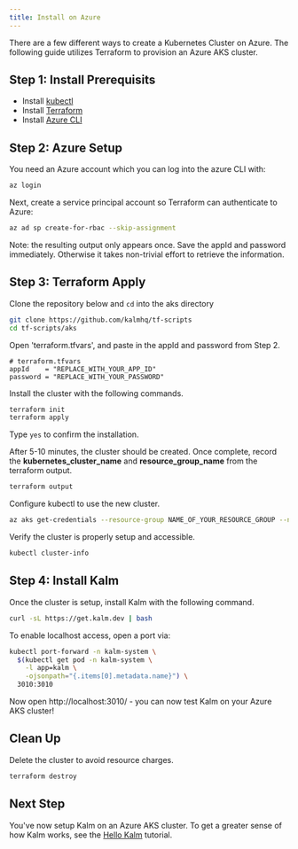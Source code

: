```yaml
---
title: Install on Azure
---
```


There are a few different ways to create a Kubernetes Cluster on Azure. The following guide utilizes Terraform to provision an Azure AKS cluster.

## Step 1: Install Prerequisits

- Install [kubectl](https://kubernetes.io/docs/tasks/tools/install-kubectl/)
- Install [Terraform](https://learn.hashicorp.com/tutorials/terraform/install-cli?in=terraform/azure-get-started)
- Install [Azure CLI](https://docs.microsoft.com/en-us/cli/azure/install-azure-cli)

## Step 2: Azure Setup

You need an Azure account which you can log into the azure CLI with:

```sh
az login
```

Next, create a service principal account so Terraform can authenticate to Azure:

```sh
az ad sp create-for-rbac --skip-assignment
```

Note: the resulting output only appears once. Save the appId and password immediately. Otherwise it takes non-trivial effort to retrieve the information.

## Step 3: Terraform Apply

Clone the repository below and `cd` into the aks directory

```sh
git clone https://github.com/kalmhq/tf-scripts
cd tf-scripts/aks
```

Open 'terraform.tfvars', and paste in the appId and password from Step 2.

```
# terraform.tfvars
appId    = "REPLACE_WITH_YOUR_APP_ID"
password = "REPLACE_WITH_YOUR_PASSWORD"
```

Install the cluster with the following commands.

```bash
terraform init
terraform apply
```

Type `yes` to confirm the installation.

After 5-10 minutes, the cluster should be created. Once complete, record the **kubernetes_cluster_name** and **resource_group_name** from the terraform output.

```sh
terraform output
```

Configure kubectl to use the new cluster.

```bash
az aks get-credentials --resource-group NAME_OF_YOUR_RESOURCE_GROUP --name NAME_OF_YOUR_CLUSTER
```

Verify the cluster is properly setup and accessible.

```sh
kubectl cluster-info
```

## Step 4: Install Kalm

Once the cluster is setup, install Kalm with the following command.

```bash
curl -sL https://get.kalm.dev | bash
```

To enable localhost access, open a port via:

```bash
kubectl port-forward -n kalm-system \
  $(kubectl get pod -n kalm-system \
    -l app=kalm \
    -ojsonpath="{.items[0].metadata.name}") \
  3010:3010
```

Now open http://localhost:3010/ - you can now test Kalm on your Azure AKS cluster!

## Clean Up

Delete the cluster to avoid resource charges.

```bash
terraform destroy
```

## Next Step

You've now setup Kalm on an Azure AKS cluster. To get a greater sense of how Kalm works, see the [Hello Kalm](/docs/tut-hello) tutorial.
